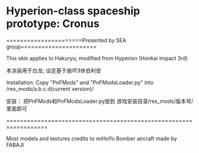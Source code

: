 ﻿# Hyperion-class spaceship prototype: Cronus

======================Presented by SEA group======================

This skin applies to Hakuryu; modified from Hyperion (Honkai Impact 3rd)

本涂装用于白龙; 设定基于崩坏3休伯利安

Installation: 
Copy "PnFMods" and "PnFModsLoader.py" into /res_mods/a.b.c.d(current version)/

安装：
把PnFMods和PnFModsLoader.py放到
游戏安装目录/res_mods/版本号/ 
里面即可

==================================================================

Most models and textures credits to miHoYo
Bomber aircraft made by FABAJI